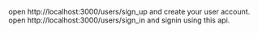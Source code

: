 open http://localhost:3000/users/sign_up and create your user account.<br>
open http://localhost:3000/users/sign_in and signin using this api.

